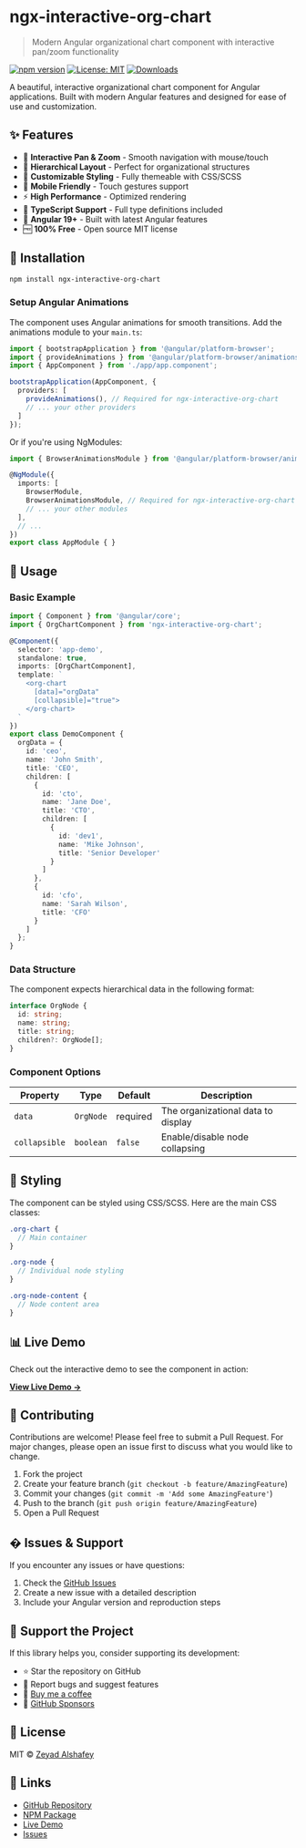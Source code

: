 # ngx-interactive-org-chart

> Modern Angular organizational chart component with interactive pan/zoom functionality

[![npm version](https://badge.fury.io/js/ngx-interactive-org-chart.svg)](https://badge.fury.io/js/ngx-interactive-org-chart)
[![License: MIT](https://img.shields.io/badge/License-MIT-yellow.svg)](https://opensource.org/licenses/MIT)
[![Downloads](https://img.shields.io/npm/dm/ngx-interactive-org-chart.svg)](https://www.npmjs.com/package/ngx-interactive-org-chart)

A beautiful, interactive organizational chart component for Angular applications. Built with modern Angular features and designed for ease of use and customization.

## ✨ Features

- 🎯 **Interactive Pan & Zoom** - Smooth navigation with mouse/touch
- 🌳 **Hierarchical Layout** - Perfect for organizational structures  
- 🎨 **Customizable Styling** - Fully themeable with CSS/SCSS
- 📱 **Mobile Friendly** - Touch gestures support
- ⚡ **High Performance** - Optimized rendering
- 🔧 **TypeScript Support** - Full type definitions included
- 🎪 **Angular 19+** - Built with latest Angular features
- 🆓 **100% Free** - Open source MIT license

## 🚀 Installation

```bash
npm install ngx-interactive-org-chart
```

### Setup Angular Animations

The component uses Angular animations for smooth transitions. Add the animations module to your `main.ts`:

```typescript
import { bootstrapApplication } from '@angular/platform-browser';
import { provideAnimations } from '@angular/platform-browser/animations';
import { AppComponent } from './app/app.component';

bootstrapApplication(AppComponent, {
  providers: [
    provideAnimations(), // Required for ngx-interactive-org-chart
    // ... your other providers
  ]
});
```

Or if you're using NgModules:

```typescript
import { BrowserAnimationsModule } from '@angular/platform-browser/animations';

@NgModule({
  imports: [
    BrowserModule,
    BrowserAnimationsModule, // Required for ngx-interactive-org-chart
    // ... your other modules
  ],
  // ...
})
export class AppModule { }
```

## 📖 Usage

### Basic Example

```typescript
import { Component } from '@angular/core';
import { OrgChartComponent } from 'ngx-interactive-org-chart';

@Component({
  selector: 'app-demo',
  standalone: true,
  imports: [OrgChartComponent],
  template: `
    <org-chart 
      [data]="orgData"
      [collapsible]="true">
    </org-chart>
  `
})
export class DemoComponent {
  orgData = {
    id: 'ceo',
    name: 'John Smith',
    title: 'CEO',
    children: [
      {
        id: 'cto',
        name: 'Jane Doe', 
        title: 'CTO',
        children: [
          {
            id: 'dev1',
            name: 'Mike Johnson',
            title: 'Senior Developer'
          }
        ]
      },
      {
        id: 'cfo',
        name: 'Sarah Wilson',
        title: 'CFO'
      }
    ]
  };
}
```

### Data Structure

The component expects hierarchical data in the following format:

```typescript
interface OrgNode {
  id: string;
  name: string;
  title: string;
  children?: OrgNode[];
}
```

### Component Options

| Property | Type | Default | Description |
|----------|------|---------|-------------|
| `data` | `OrgNode` | required | The organizational data to display |
| `collapsible` | `boolean` | `false` | Enable/disable node collapsing |

## 🎨 Styling

The component can be styled using CSS/SCSS. Here are the main CSS classes:

```scss
.org-chart {
  // Main container
}

.org-node {
  // Individual node styling
}

.org-node-content {
  // Node content area
}
```

## 📊 Live Demo

Check out the interactive demo to see the component in action:

**[View Live Demo →](https://zeyadalshafey.github.io/ngx-interactive-org-chart)**

## 🤝 Contributing

Contributions are welcome! Please feel free to submit a Pull Request. For major changes, please open an issue first to discuss what you would like to change.

1. Fork the project
2. Create your feature branch (`git checkout -b feature/AmazingFeature`)
3. Commit your changes (`git commit -m 'Add some AmazingFeature'`)
4. Push to the branch (`git push origin feature/AmazingFeature`)
5. Open a Pull Request

## � Issues & Support

If you encounter any issues or have questions:

1. Check the [GitHub Issues](https://github.com/zeyadelshaf3y/ngx-interactive-org-chart/issues)
2. Create a new issue with a detailed description
3. Include your Angular version and reproduction steps

## 💝 Support the Project

If this library helps you, consider supporting its development:

- ⭐ Star the repository on GitHub
- 🐛 Report bugs and suggest features
- 💝 [Buy me a coffee](https://buymeacoffee.com/zeyadalshafey)
- 💖 [GitHub Sponsors](https://github.com/sponsors/zeyadelshaf3y)

## 📄 License

MIT © [Zeyad Alshafey](https://github.com/zeyadelshaf3y)

## 🔗 Links

- [GitHub Repository](https://github.com/zeyadelshaf3y/ngx-interactive-org-chart)
- [NPM Package](https://www.npmjs.com/package/ngx-interactive-org-chart)
- [Live Demo](https://zeyadalshafey.github.io/ngx-interactive-org-chart)
- [Issues](https://github.com/zeyadelshaf3y/ngx-interactive-org-chart/issues)
